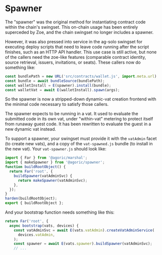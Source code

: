 # Spawner

The "spawner" was the original method for instantiating contract code within
the chain's swingset. This on-chain usage has been entirely superceded by
Zoe, and the chain swingset no longer includes a spawner.

However, it was also pressed into service in the ag-solo swingset for
executing deploy scripts that need to leave code running after the script
finishes, such as an HTTP API handler. This use case is still active, but
none of the callers need the zoe-like features (comparable contract identity,
source retrieval, issuers, invitations, or seats). These callers now do
something like:

```js
const bundlePath = new URL('src/contracts/wallet.js', import.meta.url).pathname;
const bundle = await bundleSource(bundlePath);
const walletInstall = E(spawner).install(bundle);
const walletVat = await E(walletInstall).spawn(args);
```

So the spawner is now a stripped-down dynamic-vat creation frontend with the
minimal code necessary to satisfy those callers.

The spawner expects to be running in a vat. It used to evaluate the submitted
code in its own vat, under "within-vat" metering to protect itself from
runaway guest code. It has been rewritten to evaluate the guest in a new
dynamic vat instead.

To support a spawner, your swingset must provide it with the `vatAdmin` facet
(to create new vats), and a copy of the `vat-spawned.js` bundle (to install
in the new vat). Your `vat-spawner.js` should look like:

```js
import { Far } from '@agoric/marshal';
import { makeSpawner } from '@agoric/spawner';
function buildRootObject() {
  return Far('root', {
    buildSpawner(vatAdminSvc) {
      return makeSpawner(vatAdminSvc);
    },
  });
}
harden(buildRootObject);
export { buildRootObject };
```

And your bootstrap function needs something like this:

```js
return Far('root', {
  async bootstrap(vats, devices) {
    const vatAdminSvc = await E(vats.vatAdmin).createVatAdminService(
      devices.vatAdmin,
    );
    const spawner = await E(vats.spawner).buildSpawner(vatAdminSvc);
    // ...
```
